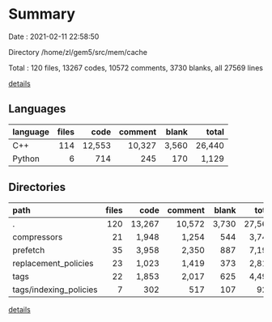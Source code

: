 # Summary

Date : 2021-02-11 22:58:50

Directory /home/zl/gem5/src/mem/cache

Total : 120 files,  13267 codes, 10572 comments, 3730 blanks, all 27569 lines

[details](details.md)

## Languages
| language | files | code | comment | blank | total |
| :--- | ---: | ---: | ---: | ---: | ---: |
| C++ | 114 | 12,553 | 10,327 | 3,560 | 26,440 |
| Python | 6 | 714 | 245 | 170 | 1,129 |

## Directories
| path | files | code | comment | blank | total |
| :--- | ---: | ---: | ---: | ---: | ---: |
| . | 120 | 13,267 | 10,572 | 3,730 | 27,569 |
| compressors | 21 | 1,948 | 1,254 | 544 | 3,746 |
| prefetch | 35 | 3,958 | 2,350 | 887 | 7,195 |
| replacement_policies | 23 | 1,023 | 1,419 | 373 | 2,815 |
| tags | 22 | 1,853 | 2,017 | 625 | 4,495 |
| tags/indexing_policies | 7 | 302 | 517 | 107 | 926 |

[details](details.md)